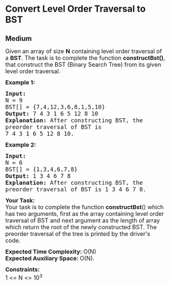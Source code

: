 # Convert Level Order Traversal to BST
## Medium
<div class="problems_problem_content__Xm_eO"><p><span style="font-size:18px">Given an array of size <strong>N</strong> containing level order traversal of a <strong>BST</strong>. The task is to complete the function <strong>constructBst()</strong>, that construct the BST (Binary Search Tree) from its given level order traversal.</span></p>

<p><span style="font-size:18px"><strong>Example 1:</strong></span></p>

<pre><span style="font-size:18px"><strong>Input:
</strong>N = 9
BST[] = {7,4,12,3,6,8,1,5,10}
<strong>Output: </strong>7 4 3 1 6 5 12 8 10<strong>
Explanation: </strong>After constructing BST, the
preorder traversal of BST is
7 4 3 1 6 5 12 8 10.</span>
</pre>

<p><span style="font-size:18px"><strong>Example 2:</strong></span></p>

<pre><span style="font-size:18px"><strong>Input:
</strong>N = 6
BST[] = {1,3,4,6,7,8}
<strong>Output: </strong>1 3 4 6 7 8<strong>
Explanation: </strong>After constructing BST, the
preorder traversal of BST is 1 3 4 6 7 8.</span></pre>

<p><span style="font-size:18px"><strong>Your Task:</strong><br>
Your task is to complete the function <strong>constructBst</strong>() which has two arguments, first as the array containing level order traversal of BST and next argument as the length of array which return the root of the newly constructed BST. The preorder traversal of the tree is printed by the driver's code.</span></p>

<p><span style="font-size:18px"><strong>Expected Time Complexity:&nbsp;</strong>O(N)<br>
<strong>Expected Auxiliary Space:&nbsp;</strong>O(N).</span></p>

<p><span style="font-size:18px"><strong>Constraints:</strong><br>
1 &lt;= N &lt;= 10<sup>3</sup></span></p>
</div>